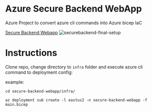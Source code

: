 # Azure Secure Backend WebApp
Azure Project to convert azure cli commands into Azure bicep IaC 

[Secure Backend Webapp](https://azure.github.io/AppService/2021/04/22/Site-with-secure-backend-communication.html#4-connect-the-dots)
![securebackend-final-setup](https://user-images.githubusercontent.com/87688021/217966930-671723fb-0be4-44f6-ba38-dc85041ec94d.png)

# Instructions
Clone repo, change directory to `infra` folder and execute azure cli command to deployment config:

example:

`cd secure-backend-webapp/infra/`

`az deployment sub create -l eastus2 -n secure-backend-webapp -f main.bicep`
